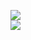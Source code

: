 [![](https://img.shields.io/badge/Made%20With-Github%20Spray-lightgrey.svg?style=for-the-badge&logo=github)](https://github.com/Annihil/github-spray#2719)  
[![](https://i.imgur.com/2DrTn0Z.gif)](https://github.com/Annihil/github-spray)